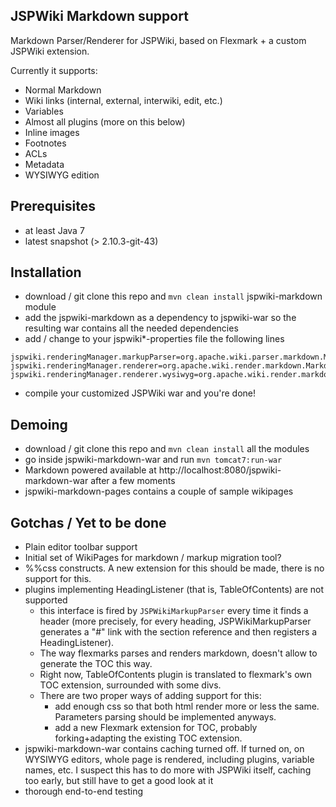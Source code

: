 JSPWiki Markdown support
------------------------

Markdown Parser/Renderer for JSPWiki, based on Flexmark + a custom JSPWiki extension. 

Currently it supports:
* Normal Markdown
* Wiki links (internal, external, interwiki, edit, etc.)
* Variables
* Almost all plugins (more on this below)
* Inline images
* Footnotes
* ACLs
* Metadata
* WYSIWYG edition

Prerequisites
-------------
* at least Java 7
* latest snapshot (> 2.10.3-git-43)

Installation
------------
* download / git clone this repo and `mvn clean install` jspwiki-markdown module
* add the jspwiki-markdown as a dependency to jspwiki-war so the resulting war contains all the needed dependencies 
* add / change to your jspwiki*-properties file the following lines
```
jspwiki.renderingManager.markupParser=org.apache.wiki.parser.markdown.MarkdownParser
jspwiki.renderingManager.renderer=org.apache.wiki.render.markdown.MarkdownRenderer
jspwiki.renderingManager.renderer.wysiwyg=org.apache.wiki.render.markdown.MarkdownRenderer
```
* compile your customized JSPWiki war and you're done!

Demoing
-------
* download / git clone this repo and `mvn clean install` all the modules
* go inside jspwiki-markdown-war and run `mvn tomcat7:run-war`
* Markdown powered available at http://localhost:8080/jspwiki-markdown-war after a few moments
* jspwiki-markdown-pages contains a couple of sample wikipages

Gotchas / Yet to be done
------------------------
* Plain editor toolbar support
* Initial set of WikiPages for markdown / markup migration tool?
* %%css constructs. A new extension for this should be made, there is no support for this.
* plugins implementing HeadingListener (that is, TableOfContents) are not supported
  * this interface is fired by `JSPWikiMarkupParser` every time it finds a header (more precisely, for every heading, JSPWikiMarkupParser generates a "#" link
with the section reference and then registers a HeadingListener).
  * The way flexmarks parses and renders markdown, doesn't allow to generate the TOC this way. 
  * Right now, TableOfContents plugin is translated to flexmark's own TOC extension, surrounded with some divs.
  * There are two proper ways of adding support for this:
    * add enough css so that both html render more or less the same. Parameters parsing should be implemented anyways.
    * add a new Flexmark extension for TOC, probably forking+adapting the existing TOC extension.
* jspwiki-markdown-war contains caching turned off. If turned on, on WYSIWYG editors, whole page is rendered, including plugins, variable names, etc. I suspect this has to do more with JSPWiki itself, caching too early, but still have to get a good look at it
* thorough end-to-end testing
